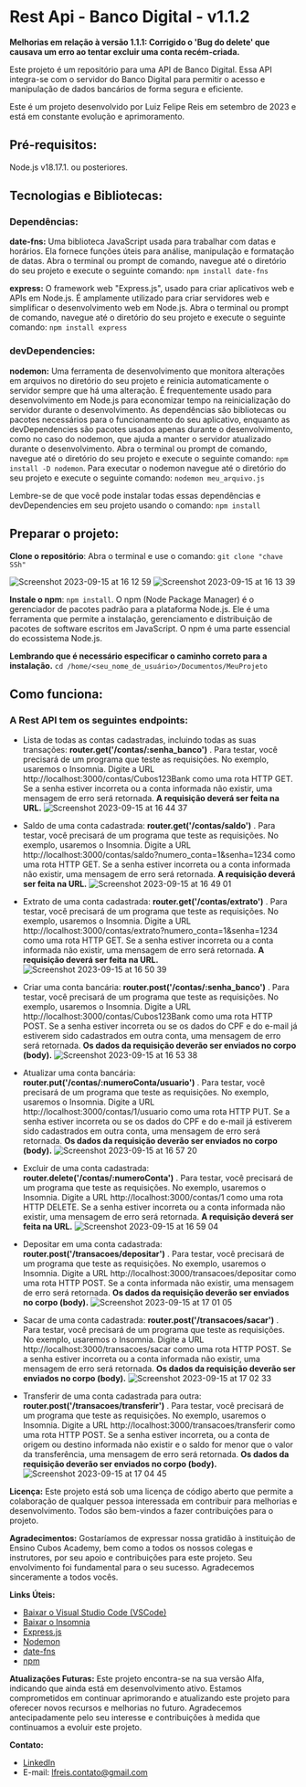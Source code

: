 # Rest Api - Banco Digital -  v1.1.2
**Melhorias em relação à versão 1.1.1: Corrigido o 'Bug do delete' que causava um erro ao tentar excluir uma conta recém-criada.**

Este projeto é um repositório para uma API de Banco Digital. Essa API integra-se com o servidor do Banco Digital para permitir o acesso e manipulação de dados bancários de forma segura e eficiente.

Este é um projeto desenvolvido por Luiz Felipe Reis em setembro de 2023 e está em constante evolução e aprimoramento.

## Pré-requisitos:
Node.js v18.17.1. ou posteriores.

## Tecnologias e Bibliotecas:

### Dependências:
**date-fns:** Uma biblioteca JavaScript usada para trabalhar com datas e horários. Ela fornece funções úteis para análise, manipulação e formatação de datas.
Abra o terminal ou prompt de comando, navegue até o diretório do seu projeto e execute o seguinte comando: ```npm install date-fns```

**express:** O framework web "Express.js", usado para criar aplicativos web e APIs em Node.js. É amplamente utilizado para criar servidores web e simplificar o desenvolvimento web em Node.js.
Abra o terminal ou prompt de comando, navegue até o diretório do seu projeto e execute o seguinte comando: ```npm install express```

### devDependencies:
**nodemon:** Uma ferramenta de desenvolvimento que monitora alterações em arquivos no diretório do seu projeto e reinicia automaticamente o servidor sempre que há uma alteração. É frequentemente usado para desenvolvimento em Node.js para economizar tempo na reinicialização do servidor durante o desenvolvimento.
As dependências são bibliotecas ou pacotes necessários para o funcionamento do seu aplicativo, enquanto as devDependencies são pacotes usados apenas durante o desenvolvimento, como no caso do nodemon, que ajuda a manter o servidor atualizado durante o desenvolvimento.
Abra o terminal ou prompt de comando, navegue até o diretório do seu projeto e execute o seguinte comando: ```npm install -D nodemon```. Para executar o nodemon navegue até o diretório do seu projeto e execute o seguinte comando: ```nodemon meu_arquivo.js```

Lembre-se de que você pode instalar todas essas dependências e devDependencies em seu projeto usando o comando: ```npm install```

## Preparar o projeto:
**Clone o repositório**: Abra o terminal e use o comando: ```git clone "chave SSh"```

![Screenshot 2023-09-15 at 16 12 59](https://github.com/DevFelipreis/banco-digital/assets/134344282/60c1f4e4-29e9-4832-abb8-3c5bb9b9e5f6)
![Screenshot 2023-09-15 at 16 13 39](https://github.com/DevFelipreis/banco-digital/assets/134344282/2c2865d6-45a5-4dd1-b2c4-6c494267046d)

**Instale o npm**: ```npm install```. O npm (Node Package Manager) é o gerenciador de pacotes padrão para a plataforma Node.js. Ele é uma ferramenta que permite a instalação, gerenciamento e distribuição de pacotes de software escritos em JavaScript. O npm é uma parte essencial do ecossistema Node.js.

**Lembrando que é necessário especificar o caminho correto para a instalação.**
```cd /home/<seu_nome_de_usuário>/Documentos/MeuProjeto```

## Como funciona:

### A Rest API tem os seguintes endpoints:

* Lista de todas as contas cadastradas, incluindo todas as suas transações: __router.get('/contas/:senha_banco')__ . Para testar, você precisará de um programa que teste as requisições. No exemplo, usaremos o Insomnia. Digite a URL http://localhost:3000/contas/Cubos123Bank como uma rota HTTP GET. Se a senha estiver incorreta ou a conta informada não existir, uma mensagem de erro será retornada.
**A requisição deverá ser feita na URL.** 
![Screenshot 2023-09-15 at 16 44 37](https://github.com/DevFelipreis/banco-digital/assets/134344282/72cfbebb-48e7-47d6-a677-344d22ccb463)

* Saldo de uma conta cadastrada: __router.get('/contas/saldo')__ . Para testar, você precisará de um programa que teste as requisições. No exemplo, usaremos o Insomnia. Digite a URL http://localhost:3000/contas/saldo?numero_conta=1&senha=1234 como uma rota HTTP GET. Se a senha estiver incorreta ou a conta informada não existir, uma mensagem de erro será retornada.
  **A requisição deverá ser feita na URL.** 
![Screenshot 2023-09-15 at 16 49 01](https://github.com/DevFelipreis/banco-digital/assets/134344282/ed88a027-d808-43db-99ba-3dff5fbafbad)

* Extrato de uma conta cadastrada: __router.get('/contas/extrato')__ . Para testar, você precisará de um programa que teste as requisições. No exemplo, usaremos o Insomnia. Digite a URL http://localhost:3000/contas/extrato?numero_conta=1&senha=1234 como uma rota HTTP GET. Se a senha estiver incorreta ou a conta informada não existir, uma mensagem de erro será retornada.
  **A requisição deverá ser feita na URL.** 
![Screenshot 2023-09-15 at 16 50 39](https://github.com/DevFelipreis/banco-digital/assets/134344282/13586135-617a-4ae8-88c4-fc3dbcf56872)

* Criar uma conta bancária: __router.post('/contas/:senha_banco')__ . Para testar, você precisará de um programa que teste as requisições. No exemplo, usaremos o Insomnia. Digite a URL http://localhost:3000/contas/Cubos123Bank como uma rota HTTP POST. Se a senha estiver incorreta ou se os dados do CPF e do e-mail já estiverem sido cadastrados em outra conta, uma mensagem de erro será retornada.
  **Os dados da requisição deverão ser enviados no corpo (body).**
![Screenshot 2023-09-15 at 16 53 38](https://github.com/DevFelipreis/banco-digital/assets/134344282/6810e8e7-a62b-430c-9e83-0cdb5ee06e4c)

* Atualizar uma conta bancária: __router.put('/contas/:numeroConta/usuario')__ . Para testar, você precisará de um programa que teste as requisições. No exemplo, usaremos o Insomnia. Digite a URL http://localhost:3000/contas/1/usuario como uma rota HTTP PUT. Se a senha estiver incorreta ou se os dados do CPF e do e-mail já estiverem sido cadastrados em outra conta, uma mensagem de erro será retornada.
    **Os dados da requisição deverão ser enviados no corpo (body).**
![Screenshot 2023-09-15 at 16 57 20](https://github.com/DevFelipreis/banco-digital/assets/134344282/cd5b2edc-f391-4d2d-88b0-cbea08c8f0a1)

* Excluir de uma conta cadastrada: __router.delete('/contas/:numeroConta')__ . Para testar, você precisará de um programa que teste as requisições. No exemplo, usaremos o Insomnia. Digite a URL http://localhost:3000/contas/1 como uma rota HTTP DELETE. Se a senha estiver incorreta ou a conta informada não existir, uma mensagem de erro será retornada.
  **A requisição deverá ser feita na URL.** 
![Screenshot 2023-09-15 at 16 59 04](https://github.com/DevFelipreis/banco-digital/assets/134344282/92370b8e-807c-44f4-b328-bf20b055cf2c)

* Depositar em uma conta cadastrada: __router.post('/transacoes/depositar')__ . Para testar, você precisará de um programa que teste as requisições. No exemplo, usaremos o Insomnia. Digite a URL http://localhost:3000/transacoes/depositar como uma rota HTTP POST. Se a conta informada não existir, uma mensagem de erro será retornada.
  **Os dados da requisição deverão ser enviados no corpo (body).**
![Screenshot 2023-09-15 at 17 01 05](https://github.com/DevFelipreis/banco-digital/assets/134344282/4d21556a-89e7-4202-927f-46a62c26ac0b)

* Sacar de uma conta cadastrada: __router.post('/transacoes/sacar')__ . Para testar, você precisará de um programa que teste as requisições. No exemplo, usaremos o Insomnia. Digite a URL http://localhost:3000/transacoes/sacar como uma rota HTTP POST. Se a senha estiver incorreta ou a conta informada não existir, uma mensagem de erro será retornada.
  **Os dados da requisição deverão ser enviados no corpo (body).**
![Screenshot 2023-09-15 at 17 02 33](https://github.com/DevFelipreis/banco-digital/assets/134344282/f38a40b9-45e3-49a5-be4b-6328c99287db)

* Transferir de uma conta cadastrada para outra: __router.post('/transacoes/transferir')__ . Para testar, você precisará de um programa que teste as requisições. No exemplo, usaremos o Insomnia. Digite a URL http://localhost:3000/transacoes/transferir como uma rota HTTP POST. Se a senha estiver incorreta, ou a conta de origem ou destino informada não existir e o saldo for menor que o valor da transferência, uma mensagem de erro será retornada.
  **Os dados da requisição deverão ser enviados no corpo (body).**
![Screenshot 2023-09-15 at 17 04 45](https://github.com/DevFelipreis/banco-digital/assets/134344282/727460b3-bda5-431c-a419-40812ade784b)

**Licença:** Este projeto está sob uma licença de código aberto que permite a colaboração de qualquer pessoa interessada em contribuir para melhorias e desenvolvimento. Todos são bem-vindos a fazer contribuições para o projeto.

**Agradecimentos:** Gostaríamos de expressar nossa gratidão à instituição de Ensino Cubos Academy, bem como a todos os nossos colegas e instrutores, por seu apoio e contribuições para este projeto. Seu envolvimento foi fundamental para o seu sucesso. Agradecemos sinceramente a todos vocês.

**Links Úteis:**
- [Baixar o Visual Studio Code (VSCode)](https://code.visualstudio.com/)
- [Baixar o Insomnia](https://insomnia.rest/)
- [Express.js]( https://expressjs.com/)
- [Nodemon]( https://nodemon.io/)
- [date-fns](https://date-fns.org/)
- [npm](https://docs.npmjs.com/)  

**Atualizações Futuras:** Este projeto encontra-se na sua versão Alfa, indicando que ainda está em desenvolvimento ativo. Estamos comprometidos em continuar aprimorando e atualizando este projeto para oferecer novos recursos e melhorias no futuro. Agradecemos antecipadamente pelo seu interesse e contribuições à medida que continuamos a evoluir este projeto.

**Contato:**
- [LinkedIn](https://www.linkedin.com/in/devlfreis/)
- E-mail: [lfreis.contato@gmail.com](mailto:lfreis.contato@gmail.com)  










